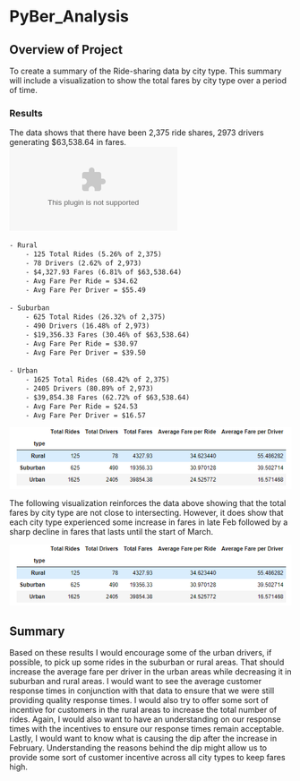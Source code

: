 # PyBer_Analysis

## Overview of Project
To create a summary of the Ride-sharing data by city type. This summary will include a visualization to show the total fares by city type over a period of time. 

### Results
The data shows that there have been 2,375 ride shares, 2973 drivers generating $63,538.64 in fares. 
![(see PyBerSummary)](https://github.com/john10roberts/PyBer_Analysis/blob/main/Resources/PyBerSummary.xlsx)
    
    - Rural 
        - 125 Total Rides (5.26% of 2,375) 
        - 78 Drivers (2.62% of 2,973)
        - $4,327.93 Fares (6.81% of $63,538.64)
        - Avg Fare Per Ride = $34.62
        - Avg Fare Per Driver = $55.49
    
    - Suburban 
        - 625 Total Rides (26.32% of 2,375) 
        - 490 Drivers (16.48% of 2,973)
        - $19,356.33 Fares (30.46% of $63,538.64)
        - Avg Fare Per Ride = $30.97
        - Avg Fare Per Driver = $39.50
    
    - Urban 
        - 1625 Total Rides (68.42% of 2,375) 
        - 2405 Drivers (80.89% of 2,973)
        - $39,854.38 Fares (62.72% of $63,538.64)
        - Avg Fare Per Ride = $24.53
        - Avg Fare Per Driver = $16.57

![District Before](https://github.com/john10roberts/PyBer_Analysis/blob/main/Resources/PyberSummaryDF.png)

The following visualization reinforces the data above showing that the total fares by city type are not close to intersecting. However, it does show that each city type experienced some increase in fares in late Feb followed by a sharp decline in fares that lasts until the start of March. 

![District Before](https://github.com/john10roberts/PyBer_Analysis/blob/main/Resources/PyberSummaryDF.png)


## Summary
Based on these results I would encourage some of the urban drivers, if possible, to pick up some rides in the suburban or rural areas. That should increase the average fare per driver in the urban areas while decreasing it in suburban and rural areas. I would want to see the average customer response times in conjunction with that data to ensure that we were still providing quality response times. I would also try to offer some sort of incentive for customers in the rural areas to increase the total number of rides. Again, I would also want to have an understanding on our response times with the incentives to ensure our response times remain acceptable. Lastly, I would want to know what is causing the dip after the increase in February. Understanding the reasons behind the dip might allow us to provide some sort of customer incentive across all city types to keep fares high. 


